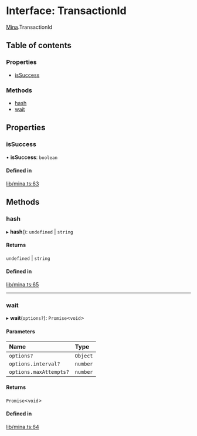 # Interface: TransactionId

[Mina](../modules/Mina.md).TransactionId

## Table of contents

### Properties

- [isSuccess](Mina.TransactionId.md#issuccess)

### Methods

- [hash](Mina.TransactionId.md#hash)
- [wait](Mina.TransactionId.md#wait)

## Properties

### isSuccess

• **isSuccess**: `boolean`

#### Defined in

[lib/mina.ts:63](https://github.com/o1-labs/snarkyjs/blob/2fa164e/src/lib/mina.ts#L63)

## Methods

### hash

▸ **hash**(): `undefined` \| `string`

#### Returns

`undefined` \| `string`

#### Defined in

[lib/mina.ts:65](https://github.com/o1-labs/snarkyjs/blob/2fa164e/src/lib/mina.ts#L65)

___

### wait

▸ **wait**(`options?`): `Promise`<`void`\>

#### Parameters

| Name | Type |
| :------ | :------ |
| `options?` | `Object` |
| `options.interval?` | `number` |
| `options.maxAttempts?` | `number` |

#### Returns

`Promise`<`void`\>

#### Defined in

[lib/mina.ts:64](https://github.com/o1-labs/snarkyjs/blob/2fa164e/src/lib/mina.ts#L64)
